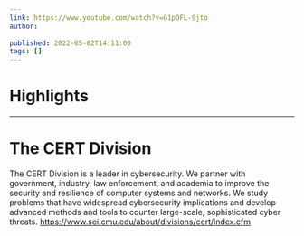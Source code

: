 ```yaml
---
link: https://www.youtube.com/watch?v=G1pOFL-9jto
author: 
   
published: 2022-05-02T14:11:00
tags: []
---
```

# Highlights


---
# The CERT Division
The CERT Division is a leader in cybersecurity. We partner with government, industry, law enforcement, and academia to improve the security and resilience of computer systems and networks. We study problems that have widespread cybersecurity implications and develop advanced methods and tools to counter large-scale, sophisticated cyber threats. https://www.sei.cmu.edu/about/divisions/cert/index.cfm